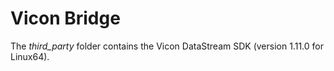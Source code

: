 # Vicon Bridge

The *third_party* folder contains the Vicon DataStream SDK (version 1.11.0 for Linux64).